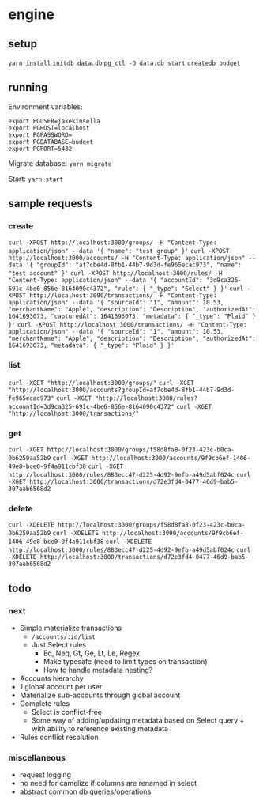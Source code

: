 # engine

## setup
`yarn install`
`initdb data.db`
`pg_ctl -D data.db start`
`createdb budget`

## running

Environment variables:
```
export PGUSER=jakekinsella
export PGHOST=localhost
export PGPASSWORD=
export PGDATABASE=budget
export PGPORT=5432
```

Migrate database:
`yarn migrate`

Start:
`yarn start`

## sample requests

### create
`curl -XPOST http://localhost:3000/groups/ -H "Content-Type: application/json" --data '{ "name": "test group" }'`
`curl -XPOST http://localhost:3000/accounts/ -H "Content-Type: application/json" --data '{ "groupId": "af7cbe4d-8fb1-44b7-9d3d-fe965ecac973", "name": "test account" }'`
`curl -XPOST http://localhost:3000/rules/ -H "Content-Type: application/json" --data '{ "accountId": "3d9ca325-691c-4be6-856e-8164090c4372", "rule": { "_type": "Select" } }'`
`curl -XPOST http://localhost:3000/transactions/ -H "Content-Type: application/json" --data '{ "sourceId": "1", "amount": 10.53, "merchantName": "Apple", "description": "Description", "authorizedAt": 1641693073, "capturedAt": 1641693073, "metadata": { "_type": "Plaid" } }'`
`curl -XPOST http://localhost:3000/transactions/ -H "Content-Type: application/json" --data '{ "sourceId": "1", "amount": 10.53, "merchantName": "Apple", "description": "Description", "authorizedAt": 1641693073, "metadata": { "_type": "Plaid" } }'`

### list
`curl -XGET "http://localhost:3000/groups/"`
`curl -XGET "http://localhost:3000/accounts?groupId=af7cbe4d-8fb1-44b7-9d3d-fe965ecac973"`
`curl -XGET "http://localhost:3000/rules?accountId=3d9ca325-691c-4be6-856e-8164090c4372"`
`curl -XGET "http://localhost:3000/transactions/"`

### get
`curl -XGET http://localhost:3000/groups/f58d8fa8-0f23-423c-b0ca-0b6259aa52b9`
`curl -XGET http://localhost:3000/accounts/9f9cb6ef-1406-49e8-bce0-9f4a911cbf38`
`curl -XGET http://localhost:3000/rules/883ecc47-d225-4d92-9efb-a49d5abf024c`
`curl -XGET http://localhost:3000/transactions/d72e3fd4-0477-46d9-bab5-307aab6568d2`

### delete
`curl -XDELETE http://localhost:3000/groups/f58d8fa8-0f23-423c-b0ca-0b6259aa52b9`
`curl -XDELETE http://localhost:3000/accounts/9f9cb6ef-1406-49e8-bce0-9f4a911cbf38`
`curl -XDELETE http://localhost:3000/rules/883ecc47-d225-4d92-9efb-a49d5abf024c`
`curl -XDELETE http://localhost:3000/transactions/d72e3fd4-0477-46d9-bab5-307aab6568d2`

## todo

### next
 - Simple materialize transactions
   - `/accounts/:id/list`
   - Just Select rules
     - Eq, Neq, Gt, Ge, Lt, Le, Regex
     - Make typesafe (need to limit types on transaction)
     - How to handle metadata nesting?
 - Accounts hierarchy
  - 1 global account per user
  - Materialize sub-accounts through global account
 - Complete rules
   - Select is conflict-free
   - Some way of adding/updating metadata based on Select query + with ability to reference existing metadata
 - Rules conflict resolution

### miscellaneous
 - request logging
 - no need for camelize if columns are renamed in select
 - abstract common db queries/operations
